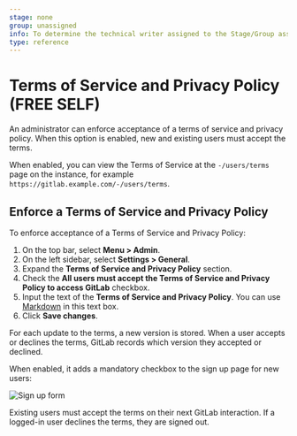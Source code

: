 ```yaml
---
stage: none
group: unassigned
info: To determine the technical writer assigned to the Stage/Group associated with this page, see https://about.gitlab.com/handbook/engineering/ux/technical-writing/#assignments
type: reference
---
```


# Terms of Service and Privacy Policy **(FREE SELF)**

An administrator can enforce acceptance of a terms of service and privacy policy.
When this option is enabled, new and existing users must accept the terms.

When enabled, you can view the Terms of Service at the `-/users/terms` page on the instance,
for example `https://gitlab.example.com/-/users/terms`.

## Enforce a Terms of Service and Privacy Policy

To enforce acceptance of a Terms of Service and Privacy Policy:

1. On the top bar, select **Menu > Admin**.
1. On the left sidebar, select **Settings > General**.
1. Expand the **Terms of Service and Privacy Policy** section.
1. Check the **All users must accept the Terms of Service and Privacy Policy to access GitLab** checkbox.
1. Input the text of the **Terms of Service and Privacy Policy**. You can use [Markdown](../../markdown.md)
   in this text box.
1. Click **Save changes**.

For each update to the terms, a new version is stored. When a user accepts or declines the terms,
GitLab records which version they accepted or declined.

When enabled, it adds a mandatory checkbox to the sign up page for new users:

![Sign up form](img/sign_up_terms.png)

Existing users must accept the terms on their next GitLab interaction.
If a logged-in user declines the terms, they are signed out.

<!-- ## Troubleshooting

Include any troubleshooting steps that you can foresee. If you know beforehand what issues
one might have when setting this up, or when something is changed, or on upgrading, it's
important to describe those, too. Think of things that may go wrong and include them here.
This is important to minimize requests for support, and to avoid doc comments with
questions that you know someone might ask.

Each scenario can be a third-level heading, e.g. `### Getting error message X`.
If you have none to add when creating a doc, leave this section in place
but commented out to help encourage others to add to it in the future. -->
